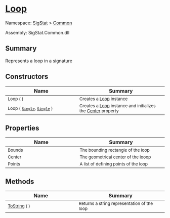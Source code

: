 # [Loop](./Loop.md)

Namespace: [SigStat](../README.md) > [Common](./README.md)

Assembly: SigStat.Common.dll

## Summary
Represents a loop in a signature

## Constructors

| Name<div><a href="#"><img width=400></a></div> | Summary<div><a href="#"><img width=475></a></div> | 
| --- | --- | 
| <sub>Loop (  )</sub> | <sub>Creates a [Loop](https://github.com/hargitomi97/sigstat/blob/master/docs/md/SigStat/Common/Loop.md) instance</sub> | 
| <sub>Loop ( [`Single`](https://docs.microsoft.com/en-us/dotnet/api/System.Single), [`Single`](https://docs.microsoft.com/en-us/dotnet/api/System.Single) )</sub> | <sub>Creates a [Loop](https://github.com/hargitomi97/sigstat/blob/master/docs/md/SigStat/Common/Loop.md) instance and initializes the [Center](https://github.com/hargitomi97/sigstat/blob/master/docs/md/SigStat/Common/Loop.md) property</sub> | 


## Properties

| Name<div><a href="#"><img width=400></a></div> | Summary<div><a href="#"><img width=475></a></div> | 
| --- | --- | 
| <sub>Bounds</sub> | <sub>The bounding rectangle of the loop</sub> | 
| <sub>Center</sub> | <sub>The geometrical center of the looop</sub> | 
| <sub>Points</sub> | <sub>A list of defining points of the loop</sub> | 


## Methods

| Name<div><a href="#"><img width=400></a></div> | Summary<div><a href="#"><img width=475></a></div> | 
| --- | --- | 
| <sub>[ToString](./Methods/Loop--ToString.md) (  )</sub> | <sub>Returns a string representation of the loop</sub> | 


